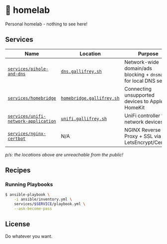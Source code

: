 # 🔬 homelab

Personal homelab - nothing to see here!

## Services

| Name | Location |  Purpose |
| ---- | ------  | --- |
| [`services/pihole-and-dns`](services/pihole-and-dns) | [`dns.gallifrey.sh`](https://dns.gallifrey.sh) | Network-wide domain/ads blocking + `dnsmasq` for local DNS server |
| [`services/homebridge`](services/pihole-and-dns) | [`homebridge.gallifrey.sh`](https://homebridge.gallifrey.sh) | Connecting unsupported devices to Apple HomeKit |
| [`services/unifi-network-application`](services/unifi-network-application) | [`unifi.gallifrey.sh`](https://unifi.gallifrey.sh) | UniFi controller for network devices |
| [`services/nginx-certbot`](services/nginx-certbot) | N/A | NGINX Reverse Proxy + SSL via LetsEncrypt/Certbot |

*p/s: the locations above are unreachable from the public!*

## Recipes

### Running Playbooks

```sh
$ ansible-playbook \
    -i ansible/inventory.yml \
    services/$SERVICE/playbook.yml \
    --ask-become-pass
```

## License

Do whatever you want.
